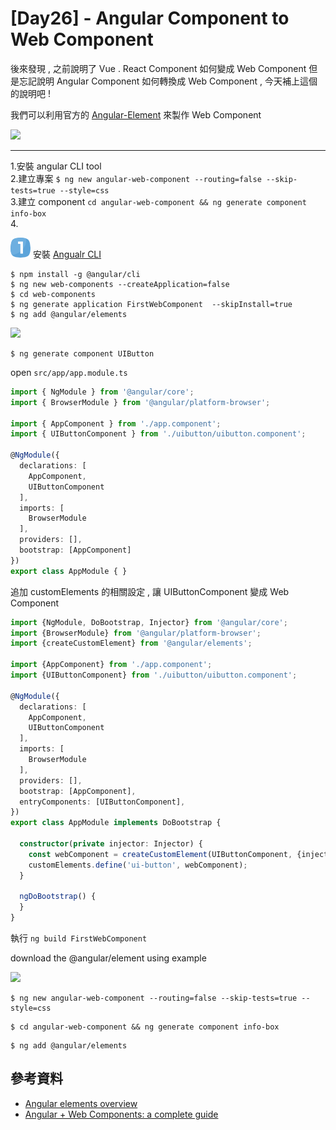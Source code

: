 # [Day26] - Angular Component to Web Component

後來發現 , 之前說明了 Vue . React Component 如何變成 Web Component 但是忘記說明 Angular Component 如何轉換成 Web Component , 今天補上這個的說明吧 !

我們可以利用官方的 [Angular-Element](https://angular.io/guide/elements) 來製作 Web Component

![](https://i.imgur.com/a9aI9PQ.png)

----

1.安裝 angular CLI tool  
2.建立專案 `$ ng new angular-web-component --routing=false --skip-tests=true --style=css`  
3.建立 component `cd angular-web-component && ng generate component info-box`   
4.   

![one](https://raw.githubusercontent.com/andrew781026/ithome_ironman_2021/master/day-06/number-icon/one.png) 安裝 [Angualr CLI](https://angular.io/cli) 

```shell script
$ npm install -g @angular/cli
$ ng new web-components --createApplication=false
$ cd web-components 
$ ng generate application FirstWebComponent  --skipInstall=true
$ ng add @angular/elements
```

![](https://i.imgur.com/fuKVJxq.png)

```shell script
$ ng generate component UIButton
```

open `src/app/app.module.ts` 

```typescript
import { NgModule } from '@angular/core';
import { BrowserModule } from '@angular/platform-browser';

import { AppComponent } from './app.component';
import { UIButtonComponent } from './uibutton/uibutton.component';

@NgModule({
  declarations: [
    AppComponent,
    UIButtonComponent
  ],
  imports: [
    BrowserModule
  ],
  providers: [],
  bootstrap: [AppComponent]
})
export class AppModule { }
```

追加 customElements 的相關設定 , 讓 UIButtonComponent 變成 Web Component

```typescript
import {NgModule, DoBootstrap, Injector} from '@angular/core';
import {BrowserModule} from '@angular/platform-browser';
import {createCustomElement} from '@angular/elements';

import {AppComponent} from './app.component';
import {UIButtonComponent} from './uibutton/uibutton.component';

@NgModule({
  declarations: [
    AppComponent,
    UIButtonComponent
  ],
  imports: [
    BrowserModule
  ],
  providers: [],
  bootstrap: [AppComponent],
  entryComponents: [UIButtonComponent],
})
export class AppModule implements DoBootstrap {

  constructor(private injector: Injector) {
    const webComponent = createCustomElement(UIButtonComponent, {injector});
    customElements.define('ui-button', webComponent);
  }

  ngDoBootstrap() {
  }
}
```

執行 `ng build FirstWebComponent` 

download the @angular/element using example 

![](https://i.imgur.com/TyF47QN.png)


```shell
$ ng new angular-web-component --routing=false --skip-tests=true --style=css
```

```shell
$ cd angular-web-component && ng generate component info-box
```

```shell
$ ng add @angular/elements
```

## 參考資料

- [Angular elements overview](https://angular.io/guide/elements)
- [Angular + Web Components: a complete guide](https://indepth.dev/posts/1116/angular-web-components-a-complete-guide)

